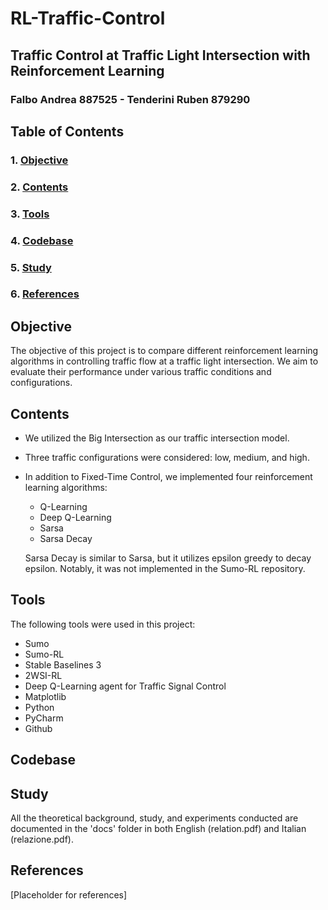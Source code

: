 # RL-Traffic-Control

## Traffic Control at Traffic Light Intersection with Reinforcement Learning
### Falbo Andrea 887525 - Tenderini Ruben 879290

## Table of Contents

### 1. [Objective](#objective)
### 2. [Contents](#contents)
### 3. [Tools](#tools)
### 4. [Codebase](#codebase)
### 5. [Study](#study)
### 6. [References](#references)

## Objective

The objective of this project is to compare different reinforcement learning algorithms in controlling traffic flow at a traffic light intersection. We aim to evaluate their performance under various traffic conditions and configurations.

## Contents

- We utilized the Big Intersection as our traffic intersection model.
- Three traffic configurations were considered: low, medium, and high.
- In addition to Fixed-Time Control, we implemented four reinforcement learning algorithms:
  - Q-Learning
  - Deep Q-Learning
  - Sarsa
  - Sarsa Decay
  
  Sarsa Decay is similar to Sarsa, but it utilizes epsilon greedy to decay epsilon. Notably, it was not implemented in the Sumo-RL repository.

## Tools

The following tools were used in this project:

- Sumo
- Sumo-RL
- Stable Baselines 3
- 2WSI-RL
- Deep Q-Learning agent for Traffic Signal Control
- Matplotlib
- Python
- PyCharm
- Github

## Codebase



## Study

All the theoretical background, study, and experiments conducted are documented in the 'docs' folder in both English (relation.pdf) and Italian (relazione.pdf).

## References

[Placeholder for references]